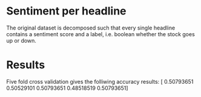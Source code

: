 # Sentiment per headline
The original dataset is decomposed such that every single headline contains a sentiment score and a label, i.e. boolean whether the stock goes up or down.

# Results
Five fold cross validation gives the folliwing accuracy results:
[ 0.50793651  0.50529101  0.50793651  0.48518519  0.50793651]
